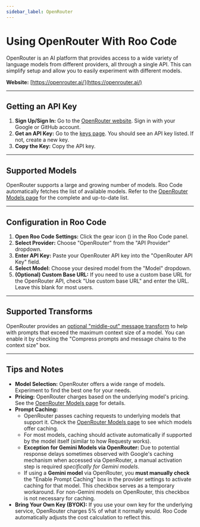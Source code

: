 ```yaml
---
sidebar_label: OpenRouter
---
```


# Using OpenRouter With Roo Code

OpenRouter is an AI platform that provides access to a wide variety of language models from different providers, all through a single API.  This can simplify setup and allow you to easily experiment with different models.

**Website:** [https://openrouter.ai/](https://openrouter.ai/)

---

## Getting an API Key

1.  **Sign Up/Sign In:** Go to the [OpenRouter website](https://openrouter.ai/).  Sign in with your Google or GitHub account.
2.  **Get an API Key:** Go to the [keys page](https://openrouter.ai/keys).  You should see an API key listed.  If not, create a new key.
3.  **Copy the Key:** Copy the API key.

---

## Supported Models

OpenRouter supports a large and growing number of models.  Roo Code automatically fetches the list of available models. Refer to the [OpenRouter Models page](https://openrouter.ai/models) for the complete and up-to-date list.

---

## Configuration in Roo Code

1.  **Open Roo Code Settings:** Click the gear icon (<Codicon name="gear" />) in the Roo Code panel.
2.  **Select Provider:** Choose "OpenRouter" from the "API Provider" dropdown.
3.  **Enter API Key:** Paste your OpenRouter API key into the "OpenRouter API Key" field.
4.  **Select Model:** Choose your desired model from the "Model" dropdown.
5.  **(Optional) Custom Base URL:** If you need to use a custom base URL for the OpenRouter API, check "Use custom base URL" and enter the URL. Leave this blank for most users.

---

## Supported Transforms

OpenRouter provides an [optional "middle-out" message transform](https://openrouter.ai/docs/features/message-transforms) to help with prompts that exceed the maximum context size of a model. You can enable it by checking the "Compress prompts and message chains to the context size" box.

---

## Tips and Notes

* **Model Selection:** OpenRouter offers a wide range of models. Experiment to find the best one for your needs.
* **Pricing:**  OpenRouter charges based on the underlying model's pricing.  See the [OpenRouter Models page](https://openrouter.ai/models) for details.
*   **Prompt Caching:**
    *   OpenRouter passes caching requests to underlying models that support it. Check the [OpenRouter Models page](https://openrouter.ai/models) to see which models offer caching.
    *   For most models, caching should activate automatically if supported by the model itself (similar to how Requesty works).
    *   **Exception for Gemini Models via OpenRouter:** Due to potential response delays sometimes observed with Google's caching mechanism when accessed via OpenRouter, a manual activation step is required *specifically for Gemini models*.
    *   If using a **Gemini model** via OpenRouter, you **must manually check** the "Enable Prompt Caching" box in the provider settings to activate caching for that model. This checkbox serves as a temporary workaround. For non-Gemini models on OpenRouter, this checkbox is not necessary for caching.
*   **Bring Your Own Key (BYOK):** If you use your own key for the underlying service, OpenRouter charges 5% of what it normally would. Roo Code automatically adjusts the cost calculation to reflect this.
